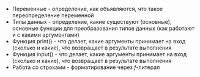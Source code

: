 - Переменные - определение, как объявляются, что такое переопределение переменной
- Типы данных - определение, какие существуют (основные), основные функции для преобразования типов данных (как работают и с какими аргументами)
- Функция print() - что делает, какие аргументы принимает на вход (сколько и какие), что возвращает в результате выполнения
- Функция input() - что делает, какие аргументы принимает на вход (сколько и какие), что возвращает в результате выполнения
- Работа со строками - форматирование через 
  *f*-литерал